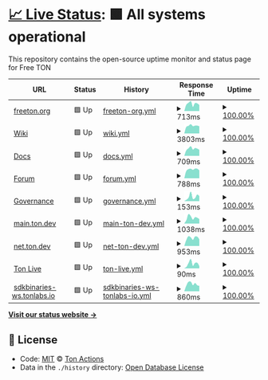 # [📈 Live Status](https://ton-actions.github.io/freeton-status): <!--live status--> **🟩 All systems operational**

This repository contains the open-source uptime monitor and status page for Free TON

<!--start: status pages-->
<!-- This summary is generated by Upptime (https://github.com/upptime/upptime) -->
<!-- Do not edit this manually, your changes will be overwritten -->
<!-- prettier-ignore -->
| URL | Status | History | Response Time | Uptime |
| --- | ------ | ------- | ------------- | ------ |
| <img alt="" src="https://favicons.githubusercontent.com/freeton.org" height="13"> [freeton.org](https://freeton.org) | 🟩 Up | [freeton-org.yml](https://github.com/ton-actions/everscale-status/commits/HEAD/history/freeton-org.yml) | <details><summary><img alt="Response time graph" src="./graphs/freeton-org/response-time-week.png" height="20"> 713ms</summary><br><a href="https://ton-actions.github.io/everscale-status/history/freeton-org"><img alt="Response time 496" src="https://img.shields.io/endpoint?url=https%3A%2F%2Fraw.githubusercontent.com%2Fton-actions%2Feverscale-status%2FHEAD%2Fapi%2Ffreeton-org%2Fresponse-time.json"></a><br><a href="https://ton-actions.github.io/everscale-status/history/freeton-org"><img alt="24-hour response time 589" src="https://img.shields.io/endpoint?url=https%3A%2F%2Fraw.githubusercontent.com%2Fton-actions%2Feverscale-status%2FHEAD%2Fapi%2Ffreeton-org%2Fresponse-time-day.json"></a><br><a href="https://ton-actions.github.io/everscale-status/history/freeton-org"><img alt="7-day response time 713" src="https://img.shields.io/endpoint?url=https%3A%2F%2Fraw.githubusercontent.com%2Fton-actions%2Feverscale-status%2FHEAD%2Fapi%2Ffreeton-org%2Fresponse-time-week.json"></a><br><a href="https://ton-actions.github.io/everscale-status/history/freeton-org"><img alt="30-day response time 639" src="https://img.shields.io/endpoint?url=https%3A%2F%2Fraw.githubusercontent.com%2Fton-actions%2Feverscale-status%2FHEAD%2Fapi%2Ffreeton-org%2Fresponse-time-month.json"></a><br><a href="https://ton-actions.github.io/everscale-status/history/freeton-org"><img alt="1-year response time 463" src="https://img.shields.io/endpoint?url=https%3A%2F%2Fraw.githubusercontent.com%2Fton-actions%2Feverscale-status%2FHEAD%2Fapi%2Ffreeton-org%2Fresponse-time-year.json"></a></details> | <details><summary><a href="https://ton-actions.github.io/everscale-status/history/freeton-org">100.00%</a></summary><a href="https://ton-actions.github.io/everscale-status/history/freeton-org"><img alt="All-time uptime 83.05%" src="https://img.shields.io/endpoint?url=https%3A%2F%2Fraw.githubusercontent.com%2Fton-actions%2Feverscale-status%2FHEAD%2Fapi%2Ffreeton-org%2Fuptime.json"></a><br><a href="https://ton-actions.github.io/everscale-status/history/freeton-org"><img alt="24-hour uptime 100.00%" src="https://img.shields.io/endpoint?url=https%3A%2F%2Fraw.githubusercontent.com%2Fton-actions%2Feverscale-status%2FHEAD%2Fapi%2Ffreeton-org%2Fuptime-day.json"></a><br><a href="https://ton-actions.github.io/everscale-status/history/freeton-org"><img alt="7-day uptime 100.00%" src="https://img.shields.io/endpoint?url=https%3A%2F%2Fraw.githubusercontent.com%2Fton-actions%2Feverscale-status%2FHEAD%2Fapi%2Ffreeton-org%2Fuptime-week.json"></a><br><a href="https://ton-actions.github.io/everscale-status/history/freeton-org"><img alt="30-day uptime 100.00%" src="https://img.shields.io/endpoint?url=https%3A%2F%2Fraw.githubusercontent.com%2Fton-actions%2Feverscale-status%2FHEAD%2Fapi%2Ffreeton-org%2Fuptime-month.json"></a><br><a href="https://ton-actions.github.io/everscale-status/history/freeton-org"><img alt="1-year uptime 81.05%" src="https://img.shields.io/endpoint?url=https%3A%2F%2Fraw.githubusercontent.com%2Fton-actions%2Feverscale-status%2FHEAD%2Fapi%2Ffreeton-org%2Fuptime-year.json"></a></details>
| <img alt="" src="https://favicons.githubusercontent.com/freeton.wiki" height="13"> [Wiki](https://freeton.wiki) | 🟩 Up | [wiki.yml](https://github.com/ton-actions/everscale-status/commits/HEAD/history/wiki.yml) | <details><summary><img alt="Response time graph" src="./graphs/wiki/response-time-week.png" height="20"> 3803ms</summary><br><a href="https://ton-actions.github.io/everscale-status/history/wiki"><img alt="Response time 4048" src="https://img.shields.io/endpoint?url=https%3A%2F%2Fraw.githubusercontent.com%2Fton-actions%2Feverscale-status%2FHEAD%2Fapi%2Fwiki%2Fresponse-time.json"></a><br><a href="https://ton-actions.github.io/everscale-status/history/wiki"><img alt="24-hour response time 3579" src="https://img.shields.io/endpoint?url=https%3A%2F%2Fraw.githubusercontent.com%2Fton-actions%2Feverscale-status%2FHEAD%2Fapi%2Fwiki%2Fresponse-time-day.json"></a><br><a href="https://ton-actions.github.io/everscale-status/history/wiki"><img alt="7-day response time 3803" src="https://img.shields.io/endpoint?url=https%3A%2F%2Fraw.githubusercontent.com%2Fton-actions%2Feverscale-status%2FHEAD%2Fapi%2Fwiki%2Fresponse-time-week.json"></a><br><a href="https://ton-actions.github.io/everscale-status/history/wiki"><img alt="30-day response time 3653" src="https://img.shields.io/endpoint?url=https%3A%2F%2Fraw.githubusercontent.com%2Fton-actions%2Feverscale-status%2FHEAD%2Fapi%2Fwiki%2Fresponse-time-month.json"></a><br><a href="https://ton-actions.github.io/everscale-status/history/wiki"><img alt="1-year response time 4103" src="https://img.shields.io/endpoint?url=https%3A%2F%2Fraw.githubusercontent.com%2Fton-actions%2Feverscale-status%2FHEAD%2Fapi%2Fwiki%2Fresponse-time-year.json"></a></details> | <details><summary><a href="https://ton-actions.github.io/everscale-status/history/wiki">100.00%</a></summary><a href="https://ton-actions.github.io/everscale-status/history/wiki"><img alt="All-time uptime 99.81%" src="https://img.shields.io/endpoint?url=https%3A%2F%2Fraw.githubusercontent.com%2Fton-actions%2Feverscale-status%2FHEAD%2Fapi%2Fwiki%2Fuptime.json"></a><br><a href="https://ton-actions.github.io/everscale-status/history/wiki"><img alt="24-hour uptime 100.00%" src="https://img.shields.io/endpoint?url=https%3A%2F%2Fraw.githubusercontent.com%2Fton-actions%2Feverscale-status%2FHEAD%2Fapi%2Fwiki%2Fuptime-day.json"></a><br><a href="https://ton-actions.github.io/everscale-status/history/wiki"><img alt="7-day uptime 100.00%" src="https://img.shields.io/endpoint?url=https%3A%2F%2Fraw.githubusercontent.com%2Fton-actions%2Feverscale-status%2FHEAD%2Fapi%2Fwiki%2Fuptime-week.json"></a><br><a href="https://ton-actions.github.io/everscale-status/history/wiki"><img alt="30-day uptime 100.00%" src="https://img.shields.io/endpoint?url=https%3A%2F%2Fraw.githubusercontent.com%2Fton-actions%2Feverscale-status%2FHEAD%2Fapi%2Fwiki%2Fuptime-month.json"></a><br><a href="https://ton-actions.github.io/everscale-status/history/wiki"><img alt="1-year uptime 99.79%" src="https://img.shields.io/endpoint?url=https%3A%2F%2Fraw.githubusercontent.com%2Fton-actions%2Feverscale-status%2FHEAD%2Fapi%2Fwiki%2Fuptime-year.json"></a></details>
| <img alt="" src="https://favicons.githubusercontent.com/docs.ton.dev" height="13"> [Docs](http://docs.ton.dev) | 🟩 Up | [docs.yml](https://github.com/ton-actions/everscale-status/commits/HEAD/history/docs.yml) | <details><summary><img alt="Response time graph" src="./graphs/docs/response-time-week.png" height="20"> 709ms</summary><br><a href="https://ton-actions.github.io/everscale-status/history/docs"><img alt="Response time 750" src="https://img.shields.io/endpoint?url=https%3A%2F%2Fraw.githubusercontent.com%2Fton-actions%2Feverscale-status%2FHEAD%2Fapi%2Fdocs%2Fresponse-time.json"></a><br><a href="https://ton-actions.github.io/everscale-status/history/docs"><img alt="24-hour response time 596" src="https://img.shields.io/endpoint?url=https%3A%2F%2Fraw.githubusercontent.com%2Fton-actions%2Feverscale-status%2FHEAD%2Fapi%2Fdocs%2Fresponse-time-day.json"></a><br><a href="https://ton-actions.github.io/everscale-status/history/docs"><img alt="7-day response time 709" src="https://img.shields.io/endpoint?url=https%3A%2F%2Fraw.githubusercontent.com%2Fton-actions%2Feverscale-status%2FHEAD%2Fapi%2Fdocs%2Fresponse-time-week.json"></a><br><a href="https://ton-actions.github.io/everscale-status/history/docs"><img alt="30-day response time 681" src="https://img.shields.io/endpoint?url=https%3A%2F%2Fraw.githubusercontent.com%2Fton-actions%2Feverscale-status%2FHEAD%2Fapi%2Fdocs%2Fresponse-time-month.json"></a><br><a href="https://ton-actions.github.io/everscale-status/history/docs"><img alt="1-year response time 747" src="https://img.shields.io/endpoint?url=https%3A%2F%2Fraw.githubusercontent.com%2Fton-actions%2Feverscale-status%2FHEAD%2Fapi%2Fdocs%2Fresponse-time-year.json"></a></details> | <details><summary><a href="https://ton-actions.github.io/everscale-status/history/docs">100.00%</a></summary><a href="https://ton-actions.github.io/everscale-status/history/docs"><img alt="All-time uptime 99.97%" src="https://img.shields.io/endpoint?url=https%3A%2F%2Fraw.githubusercontent.com%2Fton-actions%2Feverscale-status%2FHEAD%2Fapi%2Fdocs%2Fuptime.json"></a><br><a href="https://ton-actions.github.io/everscale-status/history/docs"><img alt="24-hour uptime 100.00%" src="https://img.shields.io/endpoint?url=https%3A%2F%2Fraw.githubusercontent.com%2Fton-actions%2Feverscale-status%2FHEAD%2Fapi%2Fdocs%2Fuptime-day.json"></a><br><a href="https://ton-actions.github.io/everscale-status/history/docs"><img alt="7-day uptime 100.00%" src="https://img.shields.io/endpoint?url=https%3A%2F%2Fraw.githubusercontent.com%2Fton-actions%2Feverscale-status%2FHEAD%2Fapi%2Fdocs%2Fuptime-week.json"></a><br><a href="https://ton-actions.github.io/everscale-status/history/docs"><img alt="30-day uptime 100.00%" src="https://img.shields.io/endpoint?url=https%3A%2F%2Fraw.githubusercontent.com%2Fton-actions%2Feverscale-status%2FHEAD%2Fapi%2Fdocs%2Fuptime-month.json"></a><br><a href="https://ton-actions.github.io/everscale-status/history/docs"><img alt="1-year uptime 99.99%" src="https://img.shields.io/endpoint?url=https%3A%2F%2Fraw.githubusercontent.com%2Fton-actions%2Feverscale-status%2FHEAD%2Fapi%2Fdocs%2Fuptime-year.json"></a></details>
| <img alt="" src="https://favicons.githubusercontent.com/forum.freeton.org" height="13"> [Forum](https://forum.freeton.org) | 🟩 Up | [forum.yml](https://github.com/ton-actions/everscale-status/commits/HEAD/history/forum.yml) | <details><summary><img alt="Response time graph" src="./graphs/forum/response-time-week.png" height="20"> 788ms</summary><br><a href="https://ton-actions.github.io/everscale-status/history/forum"><img alt="Response time 702" src="https://img.shields.io/endpoint?url=https%3A%2F%2Fraw.githubusercontent.com%2Fton-actions%2Feverscale-status%2FHEAD%2Fapi%2Fforum%2Fresponse-time.json"></a><br><a href="https://ton-actions.github.io/everscale-status/history/forum"><img alt="24-hour response time 704" src="https://img.shields.io/endpoint?url=https%3A%2F%2Fraw.githubusercontent.com%2Fton-actions%2Feverscale-status%2FHEAD%2Fapi%2Fforum%2Fresponse-time-day.json"></a><br><a href="https://ton-actions.github.io/everscale-status/history/forum"><img alt="7-day response time 788" src="https://img.shields.io/endpoint?url=https%3A%2F%2Fraw.githubusercontent.com%2Fton-actions%2Feverscale-status%2FHEAD%2Fapi%2Fforum%2Fresponse-time-week.json"></a><br><a href="https://ton-actions.github.io/everscale-status/history/forum"><img alt="30-day response time 707" src="https://img.shields.io/endpoint?url=https%3A%2F%2Fraw.githubusercontent.com%2Fton-actions%2Feverscale-status%2FHEAD%2Fapi%2Fforum%2Fresponse-time-month.json"></a><br><a href="https://ton-actions.github.io/everscale-status/history/forum"><img alt="1-year response time 717" src="https://img.shields.io/endpoint?url=https%3A%2F%2Fraw.githubusercontent.com%2Fton-actions%2Feverscale-status%2FHEAD%2Fapi%2Fforum%2Fresponse-time-year.json"></a></details> | <details><summary><a href="https://ton-actions.github.io/everscale-status/history/forum">100.00%</a></summary><a href="https://ton-actions.github.io/everscale-status/history/forum"><img alt="All-time uptime 99.96%" src="https://img.shields.io/endpoint?url=https%3A%2F%2Fraw.githubusercontent.com%2Fton-actions%2Feverscale-status%2FHEAD%2Fapi%2Fforum%2Fuptime.json"></a><br><a href="https://ton-actions.github.io/everscale-status/history/forum"><img alt="24-hour uptime 100.00%" src="https://img.shields.io/endpoint?url=https%3A%2F%2Fraw.githubusercontent.com%2Fton-actions%2Feverscale-status%2FHEAD%2Fapi%2Fforum%2Fuptime-day.json"></a><br><a href="https://ton-actions.github.io/everscale-status/history/forum"><img alt="7-day uptime 100.00%" src="https://img.shields.io/endpoint?url=https%3A%2F%2Fraw.githubusercontent.com%2Fton-actions%2Feverscale-status%2FHEAD%2Fapi%2Fforum%2Fuptime-week.json"></a><br><a href="https://ton-actions.github.io/everscale-status/history/forum"><img alt="30-day uptime 99.90%" src="https://img.shields.io/endpoint?url=https%3A%2F%2Fraw.githubusercontent.com%2Fton-actions%2Feverscale-status%2FHEAD%2Fapi%2Fforum%2Fuptime-month.json"></a><br><a href="https://ton-actions.github.io/everscale-status/history/forum"><img alt="1-year uptime 99.96%" src="https://img.shields.io/endpoint?url=https%3A%2F%2Fraw.githubusercontent.com%2Fton-actions%2Feverscale-status%2FHEAD%2Fapi%2Fforum%2Fuptime-year.json"></a></details>
| <img alt="" src="https://favicons.githubusercontent.com/gov.freeton.org" height="13"> [Governance](https://gov.freeton.org) | 🟩 Up | [governance.yml](https://github.com/ton-actions/everscale-status/commits/HEAD/history/governance.yml) | <details><summary><img alt="Response time graph" src="./graphs/governance/response-time-week.png" height="20"> 153ms</summary><br><a href="https://ton-actions.github.io/everscale-status/history/governance"><img alt="Response time 265" src="https://img.shields.io/endpoint?url=https%3A%2F%2Fraw.githubusercontent.com%2Fton-actions%2Feverscale-status%2FHEAD%2Fapi%2Fgovernance%2Fresponse-time.json"></a><br><a href="https://ton-actions.github.io/everscale-status/history/governance"><img alt="24-hour response time 176" src="https://img.shields.io/endpoint?url=https%3A%2F%2Fraw.githubusercontent.com%2Fton-actions%2Feverscale-status%2FHEAD%2Fapi%2Fgovernance%2Fresponse-time-day.json"></a><br><a href="https://ton-actions.github.io/everscale-status/history/governance"><img alt="7-day response time 153" src="https://img.shields.io/endpoint?url=https%3A%2F%2Fraw.githubusercontent.com%2Fton-actions%2Feverscale-status%2FHEAD%2Fapi%2Fgovernance%2Fresponse-time-week.json"></a><br><a href="https://ton-actions.github.io/everscale-status/history/governance"><img alt="30-day response time 156" src="https://img.shields.io/endpoint?url=https%3A%2F%2Fraw.githubusercontent.com%2Fton-actions%2Feverscale-status%2FHEAD%2Fapi%2Fgovernance%2Fresponse-time-month.json"></a><br><a href="https://ton-actions.github.io/everscale-status/history/governance"><img alt="1-year response time 242" src="https://img.shields.io/endpoint?url=https%3A%2F%2Fraw.githubusercontent.com%2Fton-actions%2Feverscale-status%2FHEAD%2Fapi%2Fgovernance%2Fresponse-time-year.json"></a></details> | <details><summary><a href="https://ton-actions.github.io/everscale-status/history/governance">100.00%</a></summary><a href="https://ton-actions.github.io/everscale-status/history/governance"><img alt="All-time uptime 99.94%" src="https://img.shields.io/endpoint?url=https%3A%2F%2Fraw.githubusercontent.com%2Fton-actions%2Feverscale-status%2FHEAD%2Fapi%2Fgovernance%2Fuptime.json"></a><br><a href="https://ton-actions.github.io/everscale-status/history/governance"><img alt="24-hour uptime 100.00%" src="https://img.shields.io/endpoint?url=https%3A%2F%2Fraw.githubusercontent.com%2Fton-actions%2Feverscale-status%2FHEAD%2Fapi%2Fgovernance%2Fuptime-day.json"></a><br><a href="https://ton-actions.github.io/everscale-status/history/governance"><img alt="7-day uptime 100.00%" src="https://img.shields.io/endpoint?url=https%3A%2F%2Fraw.githubusercontent.com%2Fton-actions%2Feverscale-status%2FHEAD%2Fapi%2Fgovernance%2Fuptime-week.json"></a><br><a href="https://ton-actions.github.io/everscale-status/history/governance"><img alt="30-day uptime 100.00%" src="https://img.shields.io/endpoint?url=https%3A%2F%2Fraw.githubusercontent.com%2Fton-actions%2Feverscale-status%2FHEAD%2Fapi%2Fgovernance%2Fuptime-month.json"></a><br><a href="https://ton-actions.github.io/everscale-status/history/governance"><img alt="1-year uptime 99.93%" src="https://img.shields.io/endpoint?url=https%3A%2F%2Fraw.githubusercontent.com%2Fton-actions%2Feverscale-status%2FHEAD%2Fapi%2Fgovernance%2Fuptime-year.json"></a></details>
| <img alt="" src="https://favicons.githubusercontent.com/main.ton.dev" height="13"> [main.ton.dev](http://main.ton.dev) | 🟩 Up | [main-ton-dev.yml](https://github.com/ton-actions/everscale-status/commits/HEAD/history/main-ton-dev.yml) | <details><summary><img alt="Response time graph" src="./graphs/main-ton-dev/response-time-week.png" height="20"> 1038ms</summary><br><a href="https://ton-actions.github.io/everscale-status/history/main-ton-dev"><img alt="Response time 682" src="https://img.shields.io/endpoint?url=https%3A%2F%2Fraw.githubusercontent.com%2Fton-actions%2Feverscale-status%2FHEAD%2Fapi%2Fmain-ton-dev%2Fresponse-time.json"></a><br><a href="https://ton-actions.github.io/everscale-status/history/main-ton-dev"><img alt="24-hour response time 784" src="https://img.shields.io/endpoint?url=https%3A%2F%2Fraw.githubusercontent.com%2Fton-actions%2Feverscale-status%2FHEAD%2Fapi%2Fmain-ton-dev%2Fresponse-time-day.json"></a><br><a href="https://ton-actions.github.io/everscale-status/history/main-ton-dev"><img alt="7-day response time 1038" src="https://img.shields.io/endpoint?url=https%3A%2F%2Fraw.githubusercontent.com%2Fton-actions%2Feverscale-status%2FHEAD%2Fapi%2Fmain-ton-dev%2Fresponse-time-week.json"></a><br><a href="https://ton-actions.github.io/everscale-status/history/main-ton-dev"><img alt="30-day response time 850" src="https://img.shields.io/endpoint?url=https%3A%2F%2Fraw.githubusercontent.com%2Fton-actions%2Feverscale-status%2FHEAD%2Fapi%2Fmain-ton-dev%2Fresponse-time-month.json"></a><br><a href="https://ton-actions.github.io/everscale-status/history/main-ton-dev"><img alt="1-year response time 693" src="https://img.shields.io/endpoint?url=https%3A%2F%2Fraw.githubusercontent.com%2Fton-actions%2Feverscale-status%2FHEAD%2Fapi%2Fmain-ton-dev%2Fresponse-time-year.json"></a></details> | <details><summary><a href="https://ton-actions.github.io/everscale-status/history/main-ton-dev">100.00%</a></summary><a href="https://ton-actions.github.io/everscale-status/history/main-ton-dev"><img alt="All-time uptime 96.66%" src="https://img.shields.io/endpoint?url=https%3A%2F%2Fraw.githubusercontent.com%2Fton-actions%2Feverscale-status%2FHEAD%2Fapi%2Fmain-ton-dev%2Fuptime.json"></a><br><a href="https://ton-actions.github.io/everscale-status/history/main-ton-dev"><img alt="24-hour uptime 100.00%" src="https://img.shields.io/endpoint?url=https%3A%2F%2Fraw.githubusercontent.com%2Fton-actions%2Feverscale-status%2FHEAD%2Fapi%2Fmain-ton-dev%2Fuptime-day.json"></a><br><a href="https://ton-actions.github.io/everscale-status/history/main-ton-dev"><img alt="7-day uptime 100.00%" src="https://img.shields.io/endpoint?url=https%3A%2F%2Fraw.githubusercontent.com%2Fton-actions%2Feverscale-status%2FHEAD%2Fapi%2Fmain-ton-dev%2Fuptime-week.json"></a><br><a href="https://ton-actions.github.io/everscale-status/history/main-ton-dev"><img alt="30-day uptime 100.00%" src="https://img.shields.io/endpoint?url=https%3A%2F%2Fraw.githubusercontent.com%2Fton-actions%2Feverscale-status%2FHEAD%2Fapi%2Fmain-ton-dev%2Fuptime-month.json"></a><br><a href="https://ton-actions.github.io/everscale-status/history/main-ton-dev"><img alt="1-year uptime 96.27%" src="https://img.shields.io/endpoint?url=https%3A%2F%2Fraw.githubusercontent.com%2Fton-actions%2Feverscale-status%2FHEAD%2Fapi%2Fmain-ton-dev%2Fuptime-year.json"></a></details>
| <img alt="" src="https://favicons.githubusercontent.com/net.ton.dev" height="13"> [net.ton.dev](http://net.ton.dev) | 🟩 Up | [net-ton-dev.yml](https://github.com/ton-actions/everscale-status/commits/HEAD/history/net-ton-dev.yml) | <details><summary><img alt="Response time graph" src="./graphs/net-ton-dev/response-time-week.png" height="20"> 953ms</summary><br><a href="https://ton-actions.github.io/everscale-status/history/net-ton-dev"><img alt="Response time 670" src="https://img.shields.io/endpoint?url=https%3A%2F%2Fraw.githubusercontent.com%2Fton-actions%2Feverscale-status%2FHEAD%2Fapi%2Fnet-ton-dev%2Fresponse-time.json"></a><br><a href="https://ton-actions.github.io/everscale-status/history/net-ton-dev"><img alt="24-hour response time 785" src="https://img.shields.io/endpoint?url=https%3A%2F%2Fraw.githubusercontent.com%2Fton-actions%2Feverscale-status%2FHEAD%2Fapi%2Fnet-ton-dev%2Fresponse-time-day.json"></a><br><a href="https://ton-actions.github.io/everscale-status/history/net-ton-dev"><img alt="7-day response time 953" src="https://img.shields.io/endpoint?url=https%3A%2F%2Fraw.githubusercontent.com%2Fton-actions%2Feverscale-status%2FHEAD%2Fapi%2Fnet-ton-dev%2Fresponse-time-week.json"></a><br><a href="https://ton-actions.github.io/everscale-status/history/net-ton-dev"><img alt="30-day response time 819" src="https://img.shields.io/endpoint?url=https%3A%2F%2Fraw.githubusercontent.com%2Fton-actions%2Feverscale-status%2FHEAD%2Fapi%2Fnet-ton-dev%2Fresponse-time-month.json"></a><br><a href="https://ton-actions.github.io/everscale-status/history/net-ton-dev"><img alt="1-year response time 682" src="https://img.shields.io/endpoint?url=https%3A%2F%2Fraw.githubusercontent.com%2Fton-actions%2Feverscale-status%2FHEAD%2Fapi%2Fnet-ton-dev%2Fresponse-time-year.json"></a></details> | <details><summary><a href="https://ton-actions.github.io/everscale-status/history/net-ton-dev">100.00%</a></summary><a href="https://ton-actions.github.io/everscale-status/history/net-ton-dev"><img alt="All-time uptime 99.65%" src="https://img.shields.io/endpoint?url=https%3A%2F%2Fraw.githubusercontent.com%2Fton-actions%2Feverscale-status%2FHEAD%2Fapi%2Fnet-ton-dev%2Fuptime.json"></a><br><a href="https://ton-actions.github.io/everscale-status/history/net-ton-dev"><img alt="24-hour uptime 100.00%" src="https://img.shields.io/endpoint?url=https%3A%2F%2Fraw.githubusercontent.com%2Fton-actions%2Feverscale-status%2FHEAD%2Fapi%2Fnet-ton-dev%2Fuptime-day.json"></a><br><a href="https://ton-actions.github.io/everscale-status/history/net-ton-dev"><img alt="7-day uptime 100.00%" src="https://img.shields.io/endpoint?url=https%3A%2F%2Fraw.githubusercontent.com%2Fton-actions%2Feverscale-status%2FHEAD%2Fapi%2Fnet-ton-dev%2Fuptime-week.json"></a><br><a href="https://ton-actions.github.io/everscale-status/history/net-ton-dev"><img alt="30-day uptime 99.68%" src="https://img.shields.io/endpoint?url=https%3A%2F%2Fraw.githubusercontent.com%2Fton-actions%2Feverscale-status%2FHEAD%2Fapi%2Fnet-ton-dev%2Fuptime-month.json"></a><br><a href="https://ton-actions.github.io/everscale-status/history/net-ton-dev"><img alt="1-year uptime 99.66%" src="https://img.shields.io/endpoint?url=https%3A%2F%2Fraw.githubusercontent.com%2Fton-actions%2Feverscale-status%2FHEAD%2Fapi%2Fnet-ton-dev%2Fuptime-year.json"></a></details>
| <img alt="" src="https://favicons.githubusercontent.com/ton.live" height="13"> [Ton Live](https://ton.live) | 🟩 Up | [ton-live.yml](https://github.com/ton-actions/everscale-status/commits/HEAD/history/ton-live.yml) | <details><summary><img alt="Response time graph" src="./graphs/ton-live/response-time-week.png" height="20"> 90ms</summary><br><a href="https://ton-actions.github.io/everscale-status/history/ton-live"><img alt="Response time 170" src="https://img.shields.io/endpoint?url=https%3A%2F%2Fraw.githubusercontent.com%2Fton-actions%2Feverscale-status%2FHEAD%2Fapi%2Fton-live%2Fresponse-time.json"></a><br><a href="https://ton-actions.github.io/everscale-status/history/ton-live"><img alt="24-hour response time 42" src="https://img.shields.io/endpoint?url=https%3A%2F%2Fraw.githubusercontent.com%2Fton-actions%2Feverscale-status%2FHEAD%2Fapi%2Fton-live%2Fresponse-time-day.json"></a><br><a href="https://ton-actions.github.io/everscale-status/history/ton-live"><img alt="7-day response time 90" src="https://img.shields.io/endpoint?url=https%3A%2F%2Fraw.githubusercontent.com%2Fton-actions%2Feverscale-status%2FHEAD%2Fapi%2Fton-live%2Fresponse-time-week.json"></a><br><a href="https://ton-actions.github.io/everscale-status/history/ton-live"><img alt="30-day response time 90" src="https://img.shields.io/endpoint?url=https%3A%2F%2Fraw.githubusercontent.com%2Fton-actions%2Feverscale-status%2FHEAD%2Fapi%2Fton-live%2Fresponse-time-month.json"></a><br><a href="https://ton-actions.github.io/everscale-status/history/ton-live"><img alt="1-year response time 137" src="https://img.shields.io/endpoint?url=https%3A%2F%2Fraw.githubusercontent.com%2Fton-actions%2Feverscale-status%2FHEAD%2Fapi%2Fton-live%2Fresponse-time-year.json"></a></details> | <details><summary><a href="https://ton-actions.github.io/everscale-status/history/ton-live">100.00%</a></summary><a href="https://ton-actions.github.io/everscale-status/history/ton-live"><img alt="All-time uptime 99.99%" src="https://img.shields.io/endpoint?url=https%3A%2F%2Fraw.githubusercontent.com%2Fton-actions%2Feverscale-status%2FHEAD%2Fapi%2Fton-live%2Fuptime.json"></a><br><a href="https://ton-actions.github.io/everscale-status/history/ton-live"><img alt="24-hour uptime 100.00%" src="https://img.shields.io/endpoint?url=https%3A%2F%2Fraw.githubusercontent.com%2Fton-actions%2Feverscale-status%2FHEAD%2Fapi%2Fton-live%2Fuptime-day.json"></a><br><a href="https://ton-actions.github.io/everscale-status/history/ton-live"><img alt="7-day uptime 100.00%" src="https://img.shields.io/endpoint?url=https%3A%2F%2Fraw.githubusercontent.com%2Fton-actions%2Feverscale-status%2FHEAD%2Fapi%2Fton-live%2Fuptime-week.json"></a><br><a href="https://ton-actions.github.io/everscale-status/history/ton-live"><img alt="30-day uptime 100.00%" src="https://img.shields.io/endpoint?url=https%3A%2F%2Fraw.githubusercontent.com%2Fton-actions%2Feverscale-status%2FHEAD%2Fapi%2Fton-live%2Fuptime-month.json"></a><br><a href="https://ton-actions.github.io/everscale-status/history/ton-live"><img alt="1-year uptime 99.99%" src="https://img.shields.io/endpoint?url=https%3A%2F%2Fraw.githubusercontent.com%2Fton-actions%2Feverscale-status%2FHEAD%2Fapi%2Fton-live%2Fuptime-year.json"></a></details>
| <img alt="" src="https://favicons.githubusercontent.com/sdkbinaries-ws.tonlabs.io" height="13"> [sdkbinaries-ws.tonlabs.io](http://sdkbinaries-ws.tonlabs.io) | 🟩 Up | [sdkbinaries-ws-tonlabs-io.yml](https://github.com/ton-actions/everscale-status/commits/HEAD/history/sdkbinaries-ws-tonlabs-io.yml) | <details><summary><img alt="Response time graph" src="./graphs/sdkbinaries-ws-tonlabs-io/response-time-week.png" height="20"> 860ms</summary><br><a href="https://ton-actions.github.io/everscale-status/history/sdkbinaries-ws-tonlabs-io"><img alt="Response time 888" src="https://img.shields.io/endpoint?url=https%3A%2F%2Fraw.githubusercontent.com%2Fton-actions%2Feverscale-status%2FHEAD%2Fapi%2Fsdkbinaries-ws-tonlabs-io%2Fresponse-time.json"></a><br><a href="https://ton-actions.github.io/everscale-status/history/sdkbinaries-ws-tonlabs-io"><img alt="24-hour response time 646" src="https://img.shields.io/endpoint?url=https%3A%2F%2Fraw.githubusercontent.com%2Fton-actions%2Feverscale-status%2FHEAD%2Fapi%2Fsdkbinaries-ws-tonlabs-io%2Fresponse-time-day.json"></a><br><a href="https://ton-actions.github.io/everscale-status/history/sdkbinaries-ws-tonlabs-io"><img alt="7-day response time 860" src="https://img.shields.io/endpoint?url=https%3A%2F%2Fraw.githubusercontent.com%2Fton-actions%2Feverscale-status%2FHEAD%2Fapi%2Fsdkbinaries-ws-tonlabs-io%2Fresponse-time-week.json"></a><br><a href="https://ton-actions.github.io/everscale-status/history/sdkbinaries-ws-tonlabs-io"><img alt="30-day response time 748" src="https://img.shields.io/endpoint?url=https%3A%2F%2Fraw.githubusercontent.com%2Fton-actions%2Feverscale-status%2FHEAD%2Fapi%2Fsdkbinaries-ws-tonlabs-io%2Fresponse-time-month.json"></a><br><a href="https://ton-actions.github.io/everscale-status/history/sdkbinaries-ws-tonlabs-io"><img alt="1-year response time 882" src="https://img.shields.io/endpoint?url=https%3A%2F%2Fraw.githubusercontent.com%2Fton-actions%2Feverscale-status%2FHEAD%2Fapi%2Fsdkbinaries-ws-tonlabs-io%2Fresponse-time-year.json"></a></details> | <details><summary><a href="https://ton-actions.github.io/everscale-status/history/sdkbinaries-ws-tonlabs-io">100.00%</a></summary><a href="https://ton-actions.github.io/everscale-status/history/sdkbinaries-ws-tonlabs-io"><img alt="All-time uptime 99.96%" src="https://img.shields.io/endpoint?url=https%3A%2F%2Fraw.githubusercontent.com%2Fton-actions%2Feverscale-status%2FHEAD%2Fapi%2Fsdkbinaries-ws-tonlabs-io%2Fuptime.json"></a><br><a href="https://ton-actions.github.io/everscale-status/history/sdkbinaries-ws-tonlabs-io"><img alt="24-hour uptime 100.00%" src="https://img.shields.io/endpoint?url=https%3A%2F%2Fraw.githubusercontent.com%2Fton-actions%2Feverscale-status%2FHEAD%2Fapi%2Fsdkbinaries-ws-tonlabs-io%2Fuptime-day.json"></a><br><a href="https://ton-actions.github.io/everscale-status/history/sdkbinaries-ws-tonlabs-io"><img alt="7-day uptime 100.00%" src="https://img.shields.io/endpoint?url=https%3A%2F%2Fraw.githubusercontent.com%2Fton-actions%2Feverscale-status%2FHEAD%2Fapi%2Fsdkbinaries-ws-tonlabs-io%2Fuptime-week.json"></a><br><a href="https://ton-actions.github.io/everscale-status/history/sdkbinaries-ws-tonlabs-io"><img alt="30-day uptime 100.00%" src="https://img.shields.io/endpoint?url=https%3A%2F%2Fraw.githubusercontent.com%2Fton-actions%2Feverscale-status%2FHEAD%2Fapi%2Fsdkbinaries-ws-tonlabs-io%2Fuptime-month.json"></a><br><a href="https://ton-actions.github.io/everscale-status/history/sdkbinaries-ws-tonlabs-io"><img alt="1-year uptime 99.96%" src="https://img.shields.io/endpoint?url=https%3A%2F%2Fraw.githubusercontent.com%2Fton-actions%2Feverscale-status%2FHEAD%2Fapi%2Fsdkbinaries-ws-tonlabs-io%2Fuptime-year.json"></a></details>

<!--end: status pages-->

[**Visit our status website →**](https://ton-actions.github.io/freeton-status)

## 📄 License

- Code: [MIT](./LICENSE) © [Ton Actions](https://github.com/ton-actions)
- Data in the `./history` directory: [Open Database License](https://opendatacommons.org/licenses/odbl/1-0/)
